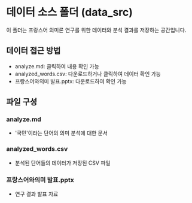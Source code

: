 # 데이터 소스 폴더 (data_src)

이 폴더는 프랑스어 의미론 연구를 위한 데이터와 분석 결과를 저장하는 공간입니다.

## 데이터 접근 방법
- analyze.md: 클릭하여 내용 확인 가능
- analyzed_words.csv: 다운로드하거나 클릭하여 데이터 확인 가능
- 프랑스어와의미 발표.pptx: 다운로드하여 확인 가능

## 파일 구성

### analyze.md
- '국민'이라는 단어의 의미 분석에 대한 문서

### analyzed_words.csv
- 분석된 단어들의 데이터가 저장된 CSV 파일

### 프랑스어와의미 발표.pptx
- 연구 결과 발표 자료



